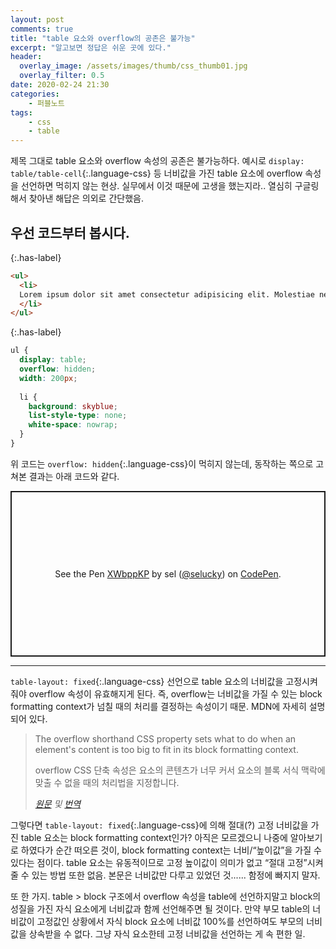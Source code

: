 ```yaml
---
layout: post
comments: true
title: "table 요소와 overflow의 공존은 불가능"
excerpt: "알고보면 정답은 쉬운 곳에 있다."
header:
  overlay_image: /assets/images/thumb/css_thumb01.jpg
  overlay_filter: 0.5
date: 2020-02-24 21:30
categories:
    - 퍼블노트
tags:
    - css
    - table
---
```

제목 그대로 table 요소와 overflow 속성의 공존은 불가능하다. 예시로 ```display: table/table-cell```{:.language-css} 등 너비값을 가진 table 요소에 overflow 속성을 선언하면 먹히지 않는 현상. 실무에서 이것 때문에 고생을 했는지라.. 열심히 구글링해서 찾아낸 해답은 의외로 간단했음.

## 우선 코드부터 봅시다.

{:.has-label}
```html
<ul>
  <li>
  Lorem ipsum dolor sit amet consectetur adipisicing elit. Molestiae neque necessitatibus sint quo autem, accusamus possimus fugit laudantium laboriosam nemo minus hic repudiandae voluptatibus quam cumque. Laudantium magni tenetur nemo?
  </li>
</ul>
```

{:.has-label}
```scss
ul {
  display: table;
  overflow: hidden;
  width: 200px;
  
  li {
    background: skyblue;
    list-style-type: none;
    white-space: nowrap;
  }
}
```
위 코드는 ```overflow: hidden```{:.language-css}이 먹히지 않는데, 동작하는 쪽으로 고쳐본 결과는 아래 코드와 같다.

<p class="codepen" data-height="265" data-theme-id="default" data-default-tab="html,result" data-user="selucky" data-slug-hash="XWbppKP" style="height: 265px; box-sizing: border-box; display: flex; align-items: center; justify-content: center; border: 2px solid; margin: 1em 0; padding: 1em;" data-pen-title="XWbppKP">
  <span>See the Pen <a href="https://codepen.io/selucky/pen/XWbppKP">
  XWbppKP</a> by sel (<a href="https://codepen.io/selucky">@selucky</a>)
  on <a href="https://codepen.io">CodePen</a>.</span>
</p>
<script async src="https://static.codepen.io/assets/embed/ei.js"></script>

---

```table-layout: fixed```{:.language-css} 선언으로 table 요소의 너비값을 고정시켜줘야 overflow 속성이 유효해지게 된다. 즉, overflow는 너비값을 가질 수 있는 block formatting context가 넘칠 때의 처리를 결정하는 속성이기 때문. MDN에 자세히 설명되어 있다.

> The overflow shorthand CSS property sets what to do when an element&apos;s content is too big to fit in its block formatting context.
> 
> overflow CSS 단축 속성은 요소의 콘텐츠가 너무 커서 요소의 블록 서식 맥락에 맞출 수 없을 때의 처리법을 지정합니다.
> 
> <cite><a href="https://developer.mozilla.org/en-US/docs/Web/CSS/overflow" target="_blank" title="새창열림" class="bu-link2">원문</a> 및 <a href="https://developer.mozilla.org/ko/docs/Web/CSS/overflow" target="_blank" title="새창열림" class="bu-link2">번역</a></cite>

그렇다면 ```table-layout: fixed```{:.language-css}에 의해 절대(?) 고정 너비값을 가진 table 요소는 block formatting context인가? 아직은 모르겠으니 나중에 알아보기로 하였다가 순간 떠오른 것이, block formatting context는 너비/&ldquo;높이값&rdquo;을 가질 수 있다는 점이다. table 요소는 유동적이므로 고정 높이값이 의미가 없고 &ldquo;절대 고정&rdquo;시켜줄 수 있는 방법 또한 없음. 본문은 너비값만 다루고 있었던 것...... 함정에 빠지지 말자.

또 한 가지. table &gt; block 구조에서 overflow 속성을 table에 선언하지말고 block의 성질을 가진 자식 요소에게 너비값과 함께 선언해주면 될 것이다. 만약 부모 table의 너비값이 고정값인 상황에서 자식 block 요소에 너비값 100%를 선언하여도 부모의 너비값을 상속받을 수 없다. 그냥 자식 요소한테 고정 너비값을 선언하는 게 속 편한 일.